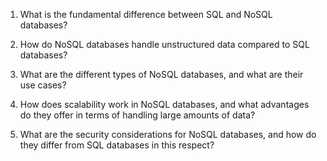 

1. What is the fundamental difference between SQL and NoSQL databases? 

2. How do NoSQL databases handle unstructured data compared to SQL databases? 

3. What are the different types of NoSQL databases, and what are their use cases? 

4. How does scalability work in NoSQL databases, and what advantages do they offer in terms of handling large amounts of data? 

5. What are the security considerations for NoSQL databases, and how do they differ from SQL databases in this respect?